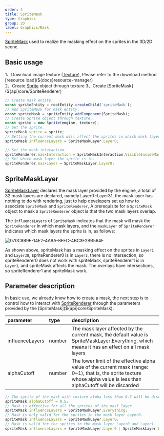 ```yaml
---
order: 4
title: SpriteMask
type: Graphics
group: 2D
label: Graphics/Mask
---
```


[SpriteMask](${api}core/SpriteMask) used to realize the masking effect on the sprites in the 3D/2D scene.

<playground src="sprite-mask.ts"></playground>

## Basic usage

1、Download image texture ([Texture](${docs}texture)), Please refer to the download method [resource load](${docs}resource-manager)   
2、Create [Sprite](${docs}sprite)  object through texture  
3、Create [SpriteMask](${api}core/SpriteRenderer)

```typescript
// Create mask entity.
const spriteEntity = rootEntity.createChild(`spriteMask`);
// Add SpriteMask for mask entity.
const spriteMask = spriteEntity.addComponent(SpriteMask);
// Create Sprite object through texture.
const sprite = new Sprite(engine, texture);
// Set the sprite.
spriteMask.sprite = sprite;
// Setting the current mask will affect the sprites in which mask layers.
spriteMask.influenceLayers = SpriteMaskLayer.Layer0;

// Set the mask interaction.
spriteRenderer.maskInteraction = SpriteMaskInteraction.VisibleInsideMask;
// Set which mask layer the sprite is in.
spriteRenderer.maskLayer = SpriteMaskLayer.Layer0;

```

## SpriteMaskLayer

[SpriteMaskLayer](${api}core/SpriteMaskLayer) declares the mask layer provided by the engine, a total of 32 mask layers are declared, namely Layer0~Layer31, the mask layer has nothing to do with rendering, just to help developers set up how to associate `SpriteMask` and `SpriteRenderer`, A prerequisite for a `SpriteMask` object to mask a `SpriteRenderer` object is that the two mask layers overlap.

The `influenceLayers` of `SpriteMask` indicates that the mask will mask the `SpriteRenderer` in which mask layers, and the `maskLayer` of `SpriteRenderer` indicates which mask layers the sprite is in, as follows:

![070C8B9F-14E2-4A9A-BFEC-4BC3F2BB564F](https://gw.alipayobjects.com/zos/OasisHub/09abdf57-84b8-4aa9-b785-822f858fb4f9/070C8B9F-14E2-4A9A-BFEC-4BC3F2BB564F.png)

As shown above, spriteMask has a masking effect on the sprites in `Layer1` and `Layer30`, spriteRenderer0 is in `Layer2`, there is no intersection, so spriteRenderer0 does not work with spriteMask, spriteRenderer1 is in `Layer1`, and spriteMask affects the mask. The overlays have intersections, so spriteRenderer1 and spriteMask work.

## Parameter description

In basic use, we already know how to create a mask, the next step is to control how to interact with [SpriteRenderer](${docs}sprite-renderer#the-usage-of-mask) through the parameters provided by the [SpriteMask](${api}core/SpriteMask).

| parameter | type | description |
| :--- | :--- | :--- |
| influenceLayers | number | The mask layer affected by the current mask, the default value is SpriteMaskLayer.Everything, which means it has an effect on all mask layers |
| alphaCutoff | number | The lower limit of the effective alpha value of the current mask (range: 0~1), that is, the sprite texture whose alpha value is less than alphaCutoff will be discarded |

```typescript
// The sprite of the mask with texture alpha less than 0.5 will be discarded.
spriteMask.alphaCutoff = 0.5;
// Mask is effective for all the sprites of the mask layer
spriteMask.influenceLayers = SpriteMaskLayer.Everything;
// Mask is only valid for the sprites in the mask layer Layer0.
spriteMask.influenceLayers = SpriteMaskLayer.Layer0;
// Mask is valid for the sprites in the mask layer Layer0 and Layer1.
spriteMask.influenceLayers = SpriteMaskLayer.Layer0 | SpriteMaskLayer.Layer1;
```

